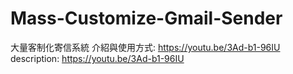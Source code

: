 # Mass-Customize-Gmail-Sender
大量客制化寄信系統
介紹與使用方式: https://youtu.be/3Ad-b1-96IU
description: https://youtu.be/3Ad-b1-96IU
